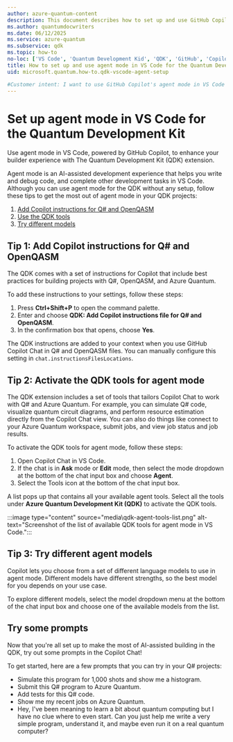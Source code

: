 ```yaml
---
author: azure-quantum-content
description: This document describes how to set up and use GitHub Copilot's agent mode in VS Code to enhance the Quantum Development Kit user experience.
ms.author: quantumdocwriters
ms.date: 06/12/2025
ms.service: azure-quantum
ms.subservice: qdk
ms.topic: how-to
no-loc: ['VS Code', 'Quantum Development Kid', 'QDK', 'GitHub', 'Copilot', 'Q#', '$$v', '$$', "$$", '$', "$", $, $$, '\cdots', 'bmatrix', '\ddots', '\equiv', '\sum', '\begin', '\end', '\sqrt', '\otimes', '{', '}', '\text', '\phi', '\kappa', '\psi', '\alpha', '\beta', '\gamma', '\delta', '\omega', '\bra', '\ket', '\boldone', '\mathbf{1}', '\\\\', '\\', '=', '\frac', '\text', '\mapsto', '\dagger', '\to', '\begin{cases}', '\end{cases}', '\operatorname', '\braket', '\id', '\expect', '\defeq', '\variance', '\dd', '&', '\begin{align}', '\end{align}', '\Lambda', '\lambda', '\Omega', '\mathrm', '\left', '\right', '\qquad', '\times', '\big', '\langle', '\rangle', '\bigg', '\Big', '|', '\mathbb', '\vec', '\in', '\texttt', '\ne', '<', '>', '\leq', '\geq', '~~', '~', '\begin{bmatrix}', '\end{bmatrix}', '\_']
title: How to set up and use agent mode in VS Code for the Quantum Development Kit
uid: microsoft.quantum.how-to.qdk-vscode-agent-setup

#Customer intent: I want to use GitHub Copilot's agent mode in VS Code to help me build my Quantum Development Kit projects.
---
```


# Set up agent mode in VS Code for the Quantum Development Kit

Use agent mode in VS Code, powered by GitHub Copilot, to enhance your builder experience with The Quantum Development Kit (QDK) extension.

Agent mode is an AI-assisted development experience that helps you write and debug code, and complete other development tasks in VS Code. Although you can use agent mode for the QDK without any setup, follow these tips to get the most out of agent mode in your QDK projects:

1. [Add Copilot instructions for Q# and OpenQASM](#tip-1-add-copilot-instructions-for-q-and-openqasm)
2. [Use the QDK tools](#tip-2-use-the-qdk-tools)
3. [Try different models](#tip-3-try-different-models)

## Tip 1: Add Copilot instructions for Q# and OpenQASM

The QDK comes with a set of instructions for Copilot that include best practices for building projects with Q#, OpenQASM, and Azure Quantum.

To add these instructions to your settings, follow these steps:

1. Press **Ctrl+Shift+P** to open the command palette.
1. Enter and choose **QDK: Add Copilot instructions file for Q# and OpenQASM**.
1. In the confirmation box that opens, choose **Yes**.

The QDK instructions are added to your context when you use GitHub Copilot Chat in Q# and OpenQASM files. You can manually configure this setting in `chat.instructionsFilesLocations`.

## Tip 2: Activate the QDK tools for agent mode

The QDK extension includes a set of tools that tailors Copilot Chat to work with Q# and Azure Quantum. For example, you can simulate Q# code, visualize quantum circuit diagrams, and perform resource estimation directly from the Copilot Chat view. You can also do things like connect to your Azure Quantum workspace, submit jobs, and view job status and job results.

To activate the QDK tools for agent mode, follow these steps:

1. Open Copilot Chat in VS Code.
1. If the chat is in **Ask** mode or **Edit** mode, then select the mode dropdown at the bottom of the chat input box and choose **Agent**.
1. Select the Tools icon at the bottom of the chat input box.

A list pops up that contains all your available agent tools. Select all the tools under **Azure Quantum Development Kit (QDK)** to activate the QDK tools.

:::image type="content" source="media\qdk-agent-tools-list.png" alt-text="Screenshot of the list of available QDK tools for agent mode in VS Code.":::

## Tip 3: Try different agent models

Copilot lets you choose from a set of different language models to use in agent mode. Different models have different strengths, so the best model for you depends on your use case.

To explore different models, select the model dropdown menu at the bottom of the chat input box and choose one of the available models from the list.

## Try some prompts

Now that you're all set up to make the most of AI-assisted building in the QDK, try out some prompts in the Copilot Chat!

To get started, here are a few prompts that you can try in your Q# projects:

- Simulate this program for 1,000 shots and show me a histogram.
- Submit this Q# program to Azure Quantum.
- Add tests for this Q# code.
- Show me my recent jobs on Azure Quantum.
- Hey, I've been meaning to learn a bit about quantum computing but I have no clue where to even start. Can you just help me write a very simple program, understand it, and maybe even run it on a real quantum computer?